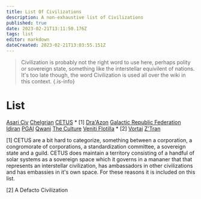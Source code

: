 ```yaml
---
title: List Of Civilizations
description: A non-exhaustive list of Civilizations
published: true
date: 2023-02-21T13:11:50.176Z
tags: list
editor: markdown
dateCreated: 2023-02-21T13:03:55.151Z
---
```


> Civilization is probably not the right word to use here, perhaps polity or sovereign state, something like the interstellar equivilent of nations. It's too late though, the word Civilization is used all over the wiki in this context.
{.is-info}


# List
[Asari Civ](/Asari_Civ)
[Chelgrian](/Chelgrian)
[CETUS](/CETUS) * [1]
[Dra'Azon](/Dra'Azon)
[Galactic Republic Federation](/Galactic_Republic_Federation)
[Idiran](/Idiran)
[PGAI](/PGAI)
[Qwani](/Qwani)
[The Culture](/The_Culture)
[Veniti Flotilla](/Veniti_Flotilla) * [2]
[Vortai](/Vortai)
[Z'Tran](/Z'Tran)

[1] CETUS are a bit hard to categorize, something between a corporation, a congromorate of corporations, a standardization committee, a sovereign state and a guild. CETUS does maintain a territory consisting of a handful of solar systems as a sovereign space which it governs in a mananer that that represents an interstellar civilization, has ambassadors in other civilizations and has embassies in it's own space. For these reasons it is included on this list.

[2] A Defacto Civilization
